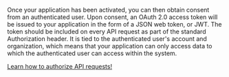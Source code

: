 
<p>Once your application has been activated, you can then obtain consent from an authenticated user. Upon consent, an OAuth 2.0 access token will be issued to your application in the form of a JSON web token, or JWT. The token should be included on every API request as part of the standard Authorization header. It is tied to the authenticated user's account and organization, which means that your application can only access data to which the authenticated user can access within the system.</p>

<p><a href="{{ stache.config.guide_web_api_authorization }}" target="_blank">Learn how to authorize API requests!</a></p>
